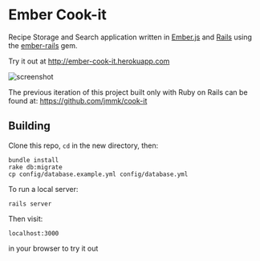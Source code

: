 # Ember Cook-it

Recipe Storage and Search application written in
[Ember.js](http://www.emberjs.com) and
[Rails](http://rubyonrails.org/) using the 
[ember-rails](https://github.com/emberjs/ember-rails) gem.

Try it out at http://ember-cook-it.herokuapp.com

![screenshot](http://i.imgur.com/ilp9XnD.png)

The previous iteration of this project built only with Ruby on Rails can be found at:
https://github.com/jmmk/cook-it

## Building

Clone this repo, `cd` in the new directory, then:

    bundle install
    rake db:migrate
    cp config/database.example.yml config/database.yml
 
To run a local server:

    rails server
    
Then visit:

    localhost:3000

in your browser to try it out
